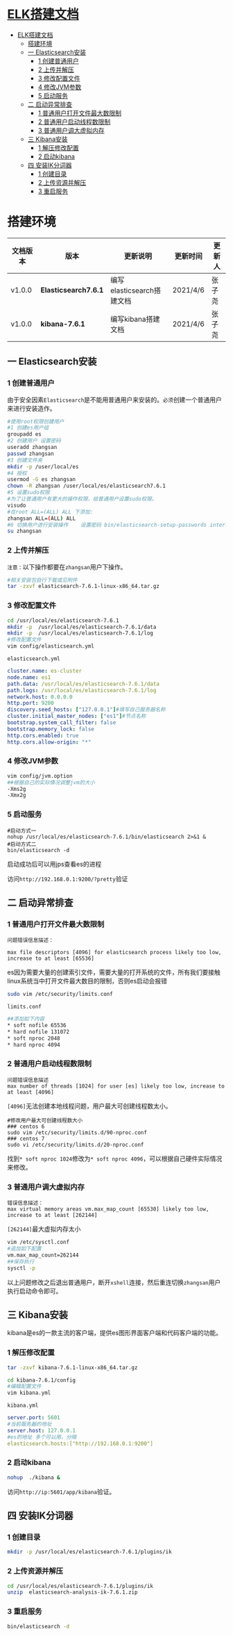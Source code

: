 
# [ELK搭建文档](../README.md)

- [ELK搭建文档](#ELK搭建文档)
    - [搭建环境](#搭建环境)
    - [一 Elasticsearch安装](#一-Elasticsearch安装)
      - [1 创建普通用户](#1-创建普通用户)
      - [2 上传并解压](#2-上传并解压)
      - [3 修改配置文件](#3-修改配置文件)
      - [4 修改JVM参数](#4-修改JVM参数)
      - [5 启动服务](#5-启动服务)
    - [二 启动异常排查](#二-启动异常排查)
      - [1 普通用户打开文件最大数限制](#1-普通用户打开文件最大数限制)
      - [2 普通用户启动线程数限制](#2-普通用户启动线程数限制)
      - [3 普通用户调大虚拟内存](#3-普通用户调大虚拟内存)
    - [三 Kibana安装](#三-Kibana安装)
      - [1 解压修改配置](#1-解压修改配置)
      - [2 启动kibana](#2-启动kibana)
    - [四 安装IK分词器](#四-安装IK分词器)
      - [1 创建目录](#1-创建目录)
      - [2 上传资源并解压](#2-上传资源并解压)
      - [3 重启服务](#3-重启服务)

# 搭建环境

| 文档版本|   版本   |  更新说明  |更新时间 | 更新人 |
| ---------|-------|-------|-------|------------ |
| v1.0.0|   **Elasticsearch7.6.1**  | 编写elasticsearch搭建文档 | 2021/4/6 | 张子尧 |
| v1.0.0 | **kibana-7.6.1** | 编写kibana搭建文档 | 2021/4/6 | 张子尧 |

## 一 Elasticsearch安装

### 1 创建普通用户

由于安全因素`Elasticsearch`是不能用普通用户来安装的。`必须`创建一个普通用户来进行安装造作。

~~~sh
#使用root权限创建用户
#1 创建es用户组
groupadd es
#2 创建用户 设置密码
useradd zhangsan
passwd zhangsan
#3 创建文件夹
mkdir -p /user/local/es
#4 授权
usermod -G es zhangsan
chown -R zhangsan /user/local/es/elasticsearch7.6.1
#5 设置sudo权限
#为了让普通用户有更大的操作权限，给普通用户设置sudo权限。
visudo
#在root ALL=(ALL) ALL 下添加:
zhangsan ALL=(ALL) ALL
#6 切换用户进行安装操作    设置密码 bin/elasticsearch-setup-passwords interactive
su zhangsan 
~~~

### 2 上传并解压

`注意：`以下操作都要在`zhangsan`用户下操作。

~~~sh
#相关安装包自行下载或见附件
tar -zxvf elasticsearch-7.6.1-linux-x86_64.tar.gz
~~~

### 3 修改配置文件

~~~sh
cd /usr/local/es/elasticsearch-7.6.1
mkdir -p  /usr/local/es/elasticsearch-7.6.1/data
mkdir -p  /usr/local/es/elasticsearch-7.6.1/log
#修改配置文件
vim config/elasticsearch.yml
~~~

`elasticsearch.yml`

```yaml
cluster.name: es-cluster
node.name: es1
path.data: /usr/local/es/elasticsearch-7.6.1/data
path.logs: /usr/local/es/elasticsearch-7.6.1/log
network.host: 0.0.0.0
http.port: 9200
discovery.seed_hosts: ["127.0.0.1"]#填写自己服务器名称
cluster.initial_master_nodes: ["es1"]#节点名称
bootstrap.system_call_filter: false
bootstrap.memory_lock: false
http.cors.enabled: true
http.cors.allow-origin: "*"
```

### 4 修改JVM参数

~~~sh
vim config/jvm.option
##根据自己的实际情况调整jvm的大小
-Xms2g
-Xmx2g
~~~

### 5 启动服务

~~~shell
#启动方式一
nohup /usr/local/es/elasticsearch-7.6.1/bin/elasticsearch 2>&1 &
#启动方式二
bin/elasticsearch -d
~~~

启动成功后可以用jps查看es的进程

访问`http://192.168.0.1:9200/?pretty`验证

## 二 启动异常排查

### 1 普通用户打开文件最大数限制

```wiki
问题错误信息描述：

max file descriptors [4096] for elasticsearch process likely too low, increase to at least [65536]
```

es因为需要大量的创建索引文件，需要大量的打开系统的文件，所有我们要接触linux系统当中打开文件最大数目的限制，否则es启动会报错

```sh
sudo vim /etc/security/limits.conf
```

`limits.conf`

```sh
##添加如下内容
* soft nofile 65536
* hard nofile 131072
* soft nproc 2048
* hard nproc 4094
```

### 2 普通用户启动线程数限制

```wiki
问题错误信息描述
max number of threads [1024] for user [es] likely too low, increase to at least [4096]
```

`[4096]`无法创建本地线程问题，用户最大可创建线程数太小。

```
#修改用户最大可创建线程数大小
### centos 6
sudo vim /etc/security/limits.d/90-nproc.conf
### centos 7
sudo vi /etc/security/limits.d/20-nproc.conf
```

找到`* soft nproc 1024`修改为`* soft nproc 4096`，可以根据自己硬件实际情况来修改。

### 3 普通用户调大虚拟内存

```wiki
错误信息描述：
max virtual memory areas vm.max_map_count [65530] likely too low, increase to at least [262144]
```

`[262144]`最大虚拟内存太小

~~~sh
vim /etc/sysctl.conf
#追加如下配置
vm.max_map_count=262144
##保存执行
sysctl -p
~~~

以上问题修改之后退出普通用户，断开`xshell`连接，然后重连切换`zhangsan`用户执行启动命令即可。

## 三 Kibana安装

kibana是es的一款主流的客户端，提供es图形界面客户端和代码客户端的功能。

### 1 解压修改配置

~~~sh
tar -zxvf kibana-7.6.1-linux-x86_64.tar.gz

cd kibana-7.6.1/config
#编辑配置文件
vim kibana.yml
~~~

`kibana.yml`

```yaml
server.port: 5601
#当前服务器的地址
server.host: 127.0.0.1
#es的地址 多个可以用，分隔
elasticsearch.hosts:["http://192.168.0.1:9200"] 
```

### 2 启动kibana

```sh
nohup  ./kibana &
```

访问`http://ip:5601/app/kibana`验证。

## 四 安装IK分词器

### 1 创建目录

~~~sh
mkdir -p /usr/local/es/elasticsearch-7.6.1/plugins/ik
~~~

### 2 上传资源并解压

~~~sh
cd /usr/local/es/elasticsearch-7.6.1/plugins/ik
unzip  elasticsearch-analysis-ik-7.6.1.zip 
~~~

### 3 重启服务

~~~sh
bin/elasticsearch -d
~~~





























